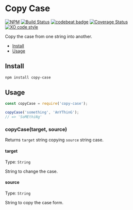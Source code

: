 # Copy Case
[![NPM](https://img.shields.io/npm/v/copy-case.svg)](https://www.npmjs.com/package/copy-case)
[![Build Status](https://travis-ci.org/alvarocastro/copy-case.svg?branch=master)](https://travis-ci.org/alvarocastro/copy-case)
[![codebeat badge](https://codebeat.co/badges/d0ba69e6-1570-4b28-b470-d36cfb74022a)](https://codebeat.co/projects/github-com-alvarocastro-copy-case-master)
[![Coverage Status](https://coveralls.io/repos/github/alvarocastro/copy-case/badge.svg?branch=master)](https://coveralls.io/github/alvarocastro/copy-case?branch=master)
[![XO code style](https://img.shields.io/badge/code_style-XO-5ed9c7.svg)](https://github.com/xojs/xo)

Copy the case from one string into another.

- [Install](#install)
- [Usage](#usage)

## Install

```bash
npm install copy-case
```

## Usage

```js
const copyCase = require('copy-case');

copyCase('something', 'AnYThinG');
// => 'SoMEthiNg'
```

### copyCase(target, source)

Returns `target` string copying `source` string case.

#### target

Type: `String`

String to change the case.

#### source

Type: `String`

String to copy the case form.
